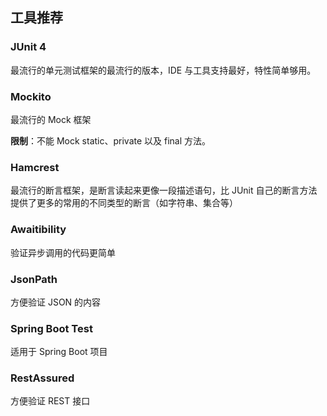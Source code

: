 ## 工具推荐

### JUnit 4

最流行的单元测试框架的最流行的版本，IDE 与工具支持最好，特性简单够用。

### Mockito

最流行的 Mock 框架

**限制**：不能 Mock static、private 以及 final 方法。

### Hamcrest

最流行的断言框架，是断言读起来更像一段描述语句，比 JUnit 自己的断言方法提供了更多的常用的不同类型的断言（如字符串、集合等）

### Awaitibility

验证异步调用的代码更简单

### JsonPath

方便验证 JSON 的内容

### Spring Boot Test

适用于 Spring Boot 项目

### RestAssured

方便验证 REST 接口
